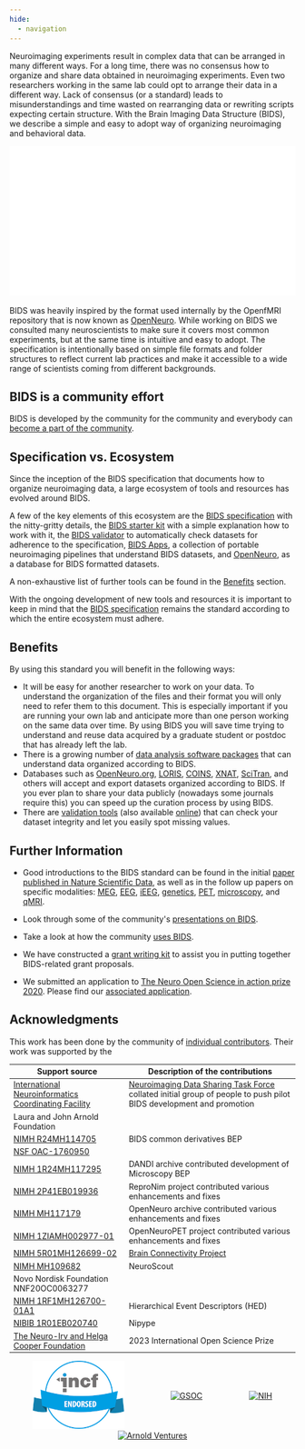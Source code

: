 ```yaml
---
hide:
  - navigation
---
```


Neuroimaging experiments result in complex data that can be arranged in many different ways.
For a long time, there was no consensus how to organize and share data obtained in neuroimaging experiments.
Even two researchers working in the same lab could opt to arrange their data in a different way.
Lack of consensus (or a standard) leads to misunderstandings and time wasted on rearranging data or rewriting scripts expecting certain structure.
With the Brain  Imaging Data Structure (BIDS), we describe a simple and easy to adopt way of organizing neuroimaging and behavioral data.

![BIDS-folder-organization](./assets/img/dicom-reorganization-transparent-white_1000x477.png)

BIDS was heavily inspired by the format used internally by the OpenfMRI repository that is now known as [OpenNeuro](https://openneuro.org).
While working on BIDS we consulted many neuroscientists to make sure it covers most common experiments, but at the same time is intuitive and easy to adopt.
The specification is intentionally based on simple file formats and folder structures to reflect current lab practices and make it accessible to a wide range of scientists coming from different backgrounds.

## BIDS is a community effort

BIDS is developed by the community for the community and everybody can [become a part of the community](https://bids.neuroimaging.io/get_involved.html).

## Specification vs. Ecosystem

Since the inception of the BIDS specification that documents how to organize neuroimaging data, a large ecosystem of tools and resources has evolved around BIDS.

A few of the key elements of this ecosystem are the [BIDS specification](http://bids-specification.readthedocs.io/) with the nitty-gritty details, the [BIDS starter kit](https://bids-standard.github.io/bids-starter-kit/) with a simple explanation how to work with it, the [BIDS validator](https://github.com/bids-standard/bids-validator) to automatically check datasets for adherence to the specification, [BIDS Apps](https://doi.org/10.1371/journal.pcbi.1005209), a collection of portable neuroimaging pipelines that understand BIDS datasets, and [OpenNeuro](https://openneuro.org/), as a database for BIDS formatted datasets.

A non-exhaustive list of further tools can be found in the [Benefits](https://bids.neuroimaging.io/benefits.html) section.

With the ongoing development of new tools and resources it is important to keep in mind that the [BIDS specification](http://bids-specification.readthedocs.io/) remains the standard according to which the entire ecosystem must adhere.

## Benefits

By using this standard you will benefit in the following ways:

- It will be easy for another researcher to work on your data. To understand the organization of the files and their format you will only need to refer them to this document. This is especially important if you are running your own lab and anticipate more than one person working on the same data over time. By using BIDS you will save time trying to understand and reuse data acquired by a graduate student or postdoc that has already left the lab.
- There is a growing number of [data analysis software packages](#software) that can understand data organized according to BIDS.
- Databases such as [OpenNeuro.org](http://openneuro.org), [LORIS](http://www.loris.ca), [COINS](https://coins.trendscenter.org), [XNAT](https://central.xnat.org/), [SciTran](https://scitran.github.io/), and others will accept and export datasets organized according to BIDS. If you ever plan to share your data publicly (nowadays some journals require this) you can speed up the curation process by using BIDS.
- There are [validation tools](https://github.com/bids-standard/bids-validator) (also available [online](http://bids-standard.github.io/bids-validator/)) that can check your dataset integrity and let you easily spot missing values.

## Further Information

- Good introductions to the BIDS standard can be found in the initial [paper published in Nature Scientific Data](https://www.nature.com/articles/sdata201644), as well as in the follow up papers on specific modalities: [MEG](https://www.nature.com/articles/sdata2018110), [EEG](https://www.nature.com/articles/s41597-019-0104-8), [iEEG](https://www.nature.com/articles/s41597-019-0105-7), [genetics](https://doi.org/10.1093/gigascience/giaa104), [PET](https://doi.org/10.1038/s41597-022-01164-1), [microscopy](https://doi.org/10.3389/fnins.2022.871228), and [qMRI](https://doi.org/10.1038/s41597-022-01571-4).

- Look through some of the community's [presentations on BIDS](https://osf.io/yn93h/).

- Take a look at how the community [uses BIDS](https://medium.com/stanford-center-for-reproducible-neuroscience/bids-usage-survey-results-72637ff039c4).

- We have constructed a [grant writing kit](https://docs.google.com/document/d/1Q7JTOvUqt05YQfnbvGoP1SZQy_CGkNEVcsVZeS4D5_o/edit) to assist you in putting together BIDS-related grant proposals.

- We submitted an application to [The Neuro Open Science in action prize 2020](https://www.mcgill.ca/neuro/open-science/neuro-open-science-action-prize-2020). Please find our [associated application](./assets/BIDS-materials/2020_TheNeuro_OpenScienceInAction_application.pdf).


## Acknowledgments

This work has been done by the community of [individual contributors](https://bids-specification.readthedocs.io/en/stable/appendices/contributors.html). Their work was
supported by the

| Support source | Description of the contributions |
| ----- | -----|
| [International Neuroinformatics Coordinating Facility](https://www.incf.org/) | [Neuroimaging Data Sharing Task Force](https://web.archive.org/web/20170813183704/http://wiki.incf.org/mediawiki/index.php/Neuroimaging_Task_Force) collated initial group of people to push pilot BIDS development and promotion|
| Laura and John Arnold Foundation | |
| [NIMH R24MH114705](https://reporter.nih.gov/project-details/9411944) | BIDS common derivatives BEP |
| [NSF OAC-1760950](https://www.nsf.gov/awardsearch/showAward?AWD_ID=1760950) | |
| [NIMH 1R24MH117295](https://reporter.nih.gov/project-details/9795271) | DANDI archive contributed development of Microscopy BEP|
| [NIMH 2P41EB019936](https://reporter.nih.gov/project-details/10334133) | ReproNim project contributed various enhancements and fixes|
| [NIMH MH117179](https://reporter.nih.gov/project-details/10145071) | OpenNeuro archive contributed various enhancements and fixes|
| [NIMH 1ZIAMH002977-01](https://reporter.nih.gov/project-details/10489085) |  OpenNeuroPET project contributed various enhancements and fixes |
| [NIMH 5R01MH126699-02](https://reporter.nih.gov/project-details/10460628) | [Brain Connectivity Project](https://pestillilab.github.io/bids-connectivity/)|
| [NIMH MH109682](https://reporter.nih.gov/project-details/9982125) | NeuroScout|
| Novo Nordisk Foundation NNF20OC0063277 | |
| [NIMH 1RF1MH126700-01A1](https://reporter.nih.gov/project-details/10480619) | Hierarchical Event Descriptors (HED)|
| [NIBIB 1R01EB020740](https://reporter.nih.gov/project-details/9053094) | Nipype|
| [The Neuro-Irv and Helga Cooper Foundation](https://www.mcgill.ca/neuro/open-science/open-science-awards-and-prizes/neuro-irv-and-helga-cooper-foundation-open-science-prizes) | 2023 International Open Science Prize|

<div style="display: flex; justify-content: space-around; align-items: center;">
  <a href="https://www.incf.org/"><img src="./assets/img/incf-badge_281x210.png" alt="INCF-badge" height=120></a>
  <a href="https://summerofcode.withgoogle.com/"><img src="https://upload.wikimedia.org/wikipedia/commons/thumb/1/1e/GSoC.png/220px-GSoC.png" alt="GSOC" height=120></a>
  <a href="http://grantome.com/grant/NIH/R24-MH114705-01"><img src="http://grantome.com/images/funders/NIH.png" alt="NIH" height=200></a>
</div>
<div style="display: flex; justify-content: space-around; align-items: center;">
  <a href="https://www.arnoldventures.org/newsroom/laura-and-john-arnold-foundation-announces-3-8-million-grant-to-stanford-university-to-improve-the-quality-of-neuroscience-research"><img src="https://www.arnoldventures.org/static/img/logo-on-light.svg" alt="Arnold Ventures" height=60></a>
</div>

